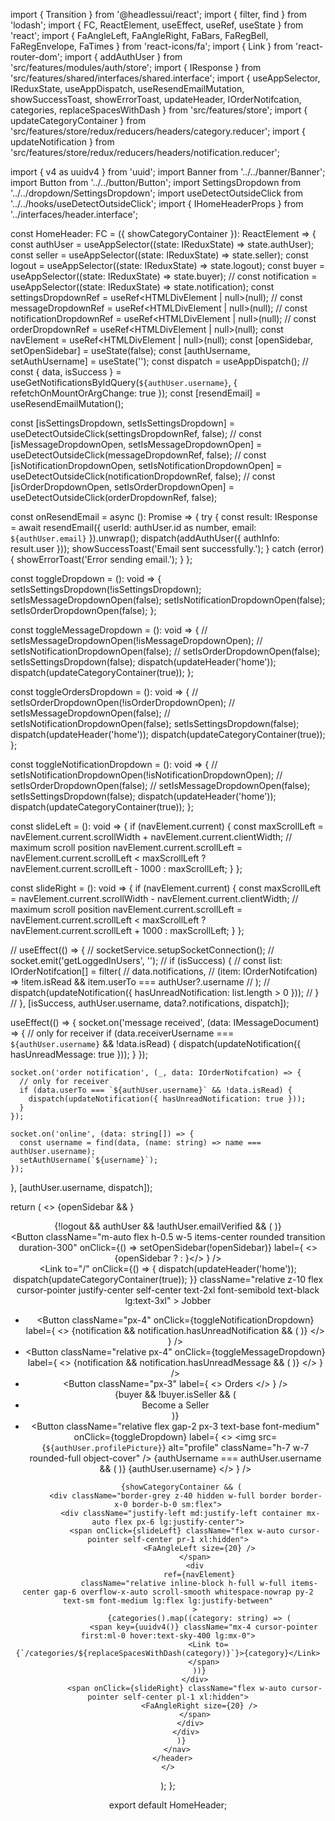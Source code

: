 import { Transition } from '@headlessui/react';
import { filter, find } from 'lodash';
import { FC, ReactElement, useEffect, useRef, useState } from 'react';
import { FaAngleLeft, FaAngleRight, FaBars, FaRegBell, FaRegEnvelope, FaTimes } from 'react-icons/fa';
import { Link } from 'react-router-dom';
import { addAuthUser } from 'src/features/modules/auth/store';
import { IResponse } from 'src/features/shared/interfaces/shared.interface';
import { useAppSelector, IReduxState, useAppDispatch, useResendEmailMutation, showSuccessToast, showErrorToast, updateHeader, IOrderNotifcation, categories, replaceSpacesWithDash } from 'src/features/store';
import { updateCategoryContainer } from 'src/features/store/redux/reducers/headers/category.reducer';
import { updateNotification } from 'src/features/store/redux/reducers/headers/notification.reducer';

import { v4 as uuidv4 } from 'uuid';
import Banner from '../../banner/Banner';
import Button from '../../button/Button';
import SettingsDropdown from '../../dropdown/SettingsDropdown';
import useDetectOutsideClick from '../../hooks/useDetectOutsideClick';
import { IHomeHeaderProps } from '../interfaces/header.interface';



const HomeHeader: FC<IHomeHeaderProps> = ({ showCategoryContainer }): ReactElement => {
  const authUser = useAppSelector((state: IReduxState) => state.authUser);
  const seller = useAppSelector((state: IReduxState) => state.seller);
  const logout = useAppSelector((state: IReduxState) => state.logout);
  const buyer = useAppSelector((state: IReduxState) => state.buyer);
  // const notification = useAppSelector((state: IReduxState) => state.notification);
  const settingsDropdownRef = useRef<HTMLDivElement | null>(null);
  // const messageDropdownRef = useRef<HTMLDivElement | null>(null);
  // const notificationDropdownRef = useRef<HTMLDivElement | null>(null);
  // const orderDropdownRef = useRef<HTMLDivElement | null>(null);
  const navElement = useRef<HTMLDivElement | null>(null);
  const [openSidebar, setOpenSidebar] = useState<boolean>(false);
  const [authUsername, setAuthUsername] = useState<string>('');
  const dispatch = useAppDispatch();
  // const { data, isSuccess } = useGetNotificationsByIdQuery(`${authUser.username}`, { refetchOnMountOrArgChange: true });
  const [resendEmail] = useResendEmailMutation();

  const [isSettingsDropdown, setIsSettingsDropdown] = useDetectOutsideClick(settingsDropdownRef, false);
  // const [isMessageDropdownOpen, setIsMessageDropdownOpen] = useDetectOutsideClick(messageDropdownRef, false);
  // const [isNotificationDropdownOpen, setIsNotificationDropdownOpen] = useDetectOutsideClick(notificationDropdownRef, false);
  // const [isOrderDropdownOpen, setIsOrderDropdownOpen] = useDetectOutsideClick(orderDropdownRef, false);

  const onResendEmail = async (): Promise<void> => {
    try {
      const result: IResponse = await resendEmail({ userId: authUser.id as number, email: `${authUser.email}` }).unwrap();
      dispatch(addAuthUser({ authInfo: result.user }));
      showSuccessToast('Email sent successfully.');
    } catch (error) {
      showErrorToast('Error sending email.');
    }
  };

  const toggleDropdown = (): void => {
    setIsSettingsDropdown(!isSettingsDropdown);
    setIsMessageDropdownOpen(false);
    setIsNotificationDropdownOpen(false);
    setIsOrderDropdownOpen(false);
  };

  const toggleMessageDropdown = (): void => {
    // setIsMessageDropdownOpen(!isMessageDropdownOpen);
    // setIsNotificationDropdownOpen(false);
    // setIsOrderDropdownOpen(false);
    setIsSettingsDropdown(false);
    dispatch(updateHeader('home'));
    dispatch(updateCategoryContainer(true));
  };

  const toggleOrdersDropdown = (): void => {
    // setIsOrderDropdownOpen(!isOrderDropdownOpen);
    // setIsMessageDropdownOpen(false);
    // setIsNotificationDropdownOpen(false);
    setIsSettingsDropdown(false);
    dispatch(updateHeader('home'));
    dispatch(updateCategoryContainer(true));
  };

  const toggleNotificationDropdown = (): void => {
    // setIsNotificationDropdownOpen(!isNotificationDropdownOpen);
    // setIsOrderDropdownOpen(false);
    // setIsMessageDropdownOpen(false);
    setIsSettingsDropdown(false);
    dispatch(updateHeader('home'));
    dispatch(updateCategoryContainer(true));
  };

  const slideLeft = (): void => {
    if (navElement.current) {
      const maxScrollLeft = navElement.current.scrollWidth + navElement.current.clientWidth; // maximum scroll position
      navElement.current.scrollLeft = navElement.current.scrollLeft < maxScrollLeft ? navElement.current.scrollLeft - 1000 : maxScrollLeft;
    }
  };

  const slideRight = (): void => {
    if (navElement.current) {
      const maxScrollLeft = navElement.current.scrollWidth - navElement.current.clientWidth; // maximum scroll position
      navElement.current.scrollLeft = navElement.current.scrollLeft < maxScrollLeft ? navElement.current.scrollLeft + 1000 : maxScrollLeft;
    }
  };

  // useEffect(() => {
  //   socketService.setupSocketConnection();
  //   socket.emit('getLoggedInUsers', '');
  //   if (isSuccess) {
  //     const list: IOrderNotifcation[] = filter(
  //       data.notifications,
  //       (item: IOrderNotifcation) => !item.isRead && item.userTo === authUser?.username
  //     );
  //     dispatch(updateNotification({ hasUnreadNotification: list.length > 0 }));
  //   }
  // }, [isSuccess, authUser.username, data?.notifications, dispatch]);

  useEffect(() => {
    socket.on('message received', (data: IMessageDocument) => {
      // only for receiver
      if (data.receiverUsername === `${authUser.username}` && !data.isRead) {
        dispatch(updateNotification({ hasUnreadMessage: true }));
      }
    });

    socket.on('order notification', (_, data: IOrderNotifcation) => {
      // only for receiver
      if (data.userTo === `${authUser.username}` && !data.isRead) {
        dispatch(updateNotification({ hasUnreadNotification: true }));
      }
    });

    socket.on('online', (data: string[]) => {
      const username = find(data, (name: string) => name === authUser.username);
      setAuthUsername(`${username}`);
    });
  }, [authUser.username, dispatch]);

  return (
    <>
      {openSidebar && <HomeHeaderSideBar setOpenSidebar={setOpenSidebar} />}
      <header>
        <nav className="navbar peer-checked:navbar-active relative z-[120] w-full border-b bg-white shadow-2xl shadow-gray-600/5 backdrop-blur dark:shadow-none">
          {!logout && authUser && !authUser.emailVerified && (
            <Banner
              bgColor="bg-warning"
              showLink={true}
              linkText="Resend email"
              text="Please verify your email before you proceed."
              onClick={onResendEmail}
            />
          )}
          <div className="m-auto px-6 xl:container md:px-12 lg:px-6">
            <div className="flex flex-wrap items-center justify-between gap-6 md:gap-0 md:py-3 lg:py-5">
              <div className="flex w-full gap-x-4 lg:w-6/12">
                <div className="hidden w-full md:flex">
                  <label htmlFor="hbr" className="peer-checked:hamburger relative z-20 -ml-4 block cursor-pointer p-6 lg:hidden">
                    <Button
                      className="m-auto flex h-0.5 w-5 items-center rounded transition duration-300"
                      onClick={() => setOpenSidebar(!openSidebar)}
                      label={
                        <>{openSidebar ? <FaTimes className="h-6 w-6 text-sky-500" /> : <FaBars className="h-6 w-6 text-sky-500" />}</>
                      }
                    />
                  </label>
                  <div className="w-full gap-x-4 md:flex">
                    <Link
                      to="/"
                      onClick={() => {
                        dispatch(updateHeader('home'));
                        dispatch(updateCategoryContainer(true));
                      }}
                      className="relative z-10 flex cursor-pointer justify-center self-center text-2xl font-semibold text-black lg:text-3xl"
                    >
                      Jobber
                    </Link>
                    <HeaderSearchInput />
                  </div>
                </div>
                <MobileHeaderSearchInput setOpenSidebar={setOpenSidebar} />
              </div>
              <div className="navmenu mb-16 hidden w-full cursor-pointer flex-wrap items-center justify-end space-y-8 rounded-3xl border border-gray-100 bg-white p-6 shadow-2xl shadow-gray-300/20 dark:border-gray-700 dark:bg-gray-800 dark:shadow-none md:flex-nowrap lg:m-0 lg:flex lg:w-6/12 lg:space-y-0 lg:border-0 lg:bg-transparent lg:p-0 lg:shadow-none">
                <div className="text-[#74767e] lg:pr-4">
                  <ul className="flex text-base font-medium">
                    <li className="relative z-50 flex cursor-pointer items-center">
                      <Button
                        className="px-4"
                        onClick={toggleNotificationDropdown}
                        label={
                          <>
                            <FaRegBell />
                            {notification && notification.hasUnreadNotification && (
                              <span className="absolute -top-0 right-0 mr-3 inline-flex h-[6px] w-[6px] items-center justify-center rounded-full bg-[#ff62ab]"></span>
                            )}
                          </>
                        }
                      />
                      <Transition
                        ref={notificationDropdownRef}
                        show={isNotificationDropdownOpen}
                        enter="transition ease-out duration-200"
                        enterFrom="opacity-0 translate-y-1"
                        enterTo="opacity-100 translate-y-0"
                        leave="transition ease-in duration-150"
                        leaveFrom="opacity-100 translate-y-0"
                        leaveTo="opacity-0 translate-y-1"
                      >
                        <div className="absolute right-0 mt-5 w-96">
                          <NotificationDropdown setIsNotificationDropdownOpen={setIsNotificationDropdownOpen} />
                        </div>
                      </Transition>
                    </li>
                    <li className="relative z-50 flex cursor-pointer items-center">
                      <Button
                        className="relative px-4"
                        onClick={toggleMessageDropdown}
                        label={
                          <>
                            <FaRegEnvelope />
                            {notification && notification.hasUnreadMessage && (
                              <span className="absolute -top-1 right-0 mr-2 inline-flex h-[6px] w-[6px] items-center justify-center rounded-full bg-[#ff62ab]"></span>
                            )}
                          </>
                        }
                      />
                      <Transition
                        ref={messageDropdownRef}
                        show={isMessageDropdownOpen}
                        enter="transition ease-out duration-200"
                        enterFrom="opacity-0 translate-y-1"
                        enterTo="opacity-100 translate-y-0"
                        leave="transition ease-in duration-150"
                        leaveFrom="opacity-100 translate-y-0"
                        leaveTo="opacity-0 translate-y-1"
                      >
                        <div className="absolute right-0 mt-5 w-96">
                          <MessageDropdown setIsMessageDropdownOpen={setIsMessageDropdownOpen} />
                        </div>
                      </Transition>
                    </li>
                    <li className="relative z-50 flex cursor-pointer items-center" onClick={toggleOrdersDropdown}>
                      <Button
                        className="px-3"
                        label={
                          <>
                            <span>Orders</span>
                          </>
                        }
                      />
                      <Transition
                        ref={orderDropdownRef}
                        show={isOrderDropdownOpen}
                        enter="transition ease-out duration-200"
                        enterFrom="opacity-0 translate-y-1"
                        enterTo="opacity-100 translate-y-0"
                        leave="transition ease-in duration-150"
                        leaveFrom="opacity-100 translate-y-0"
                        leaveTo="opacity-0 translate-y-1"
                      >
                        <div className="absolute right-0 mt-5 w-96">
                          <OrderDropdown buyer={buyer} setIsOrderDropdownOpen={setIsOrderDropdownOpen} />
                        </div>
                      </Transition>
                    </li>
                    {buyer && !buyer.isSeller && (
                      <li className="relative flex items-center">
                        <Link
                          to="/seller_onboarding"
                          className="relative ml-auto flex h-9 items-center justify-center rounded-full bg-sky-500 text-white font-bold sm:px-6 hover:bg-sky-400"
                        >
                          <span>Become a Seller</span>
                        </Link>
                      </li>
                    )}
                    <li className="relative z-50 flex cursor-pointer items-center">
                      <Button
                        className="relative flex gap-2 px-3 text-base font-medium"
                        onClick={toggleDropdown}
                        label={
                          <>
                            <img src={`${authUser.profilePicture}`} alt="profile" className="h-7 w-7 rounded-full object-cover" />
                            {authUsername === authUser.username && (
                              <span className="absolute bottom-0 left-8 h-2.5 w-2.5 rounded-full border-2 border-white bg-green-400"></span>
                            )}
                            <span className="flex self-center">{authUser.username}</span>
                          </>
                        }
                      />
                      <Transition
                        ref={settingsDropdownRef}
                        show={isSettingsDropdown}
                        enter="transition ease-out duration-200"
                        enterFrom="opacity-0 translate-y-1"
                        enterTo="opacity-100 translate-y-0"
                        leave="transition ease-in duration-150"
                        leaveFrom="opacity-100 translate-y-0"
                        leaveTo="opacity-0 translate-y-1"
                      >
                        <div className="absolute -right-48 z-50 mt-5 w-96">
                          <SettingsDropdown
                            seller={seller}
                            buyer={buyer}
                            authUser={authUser}
                            type="buyer"
                            setIsDropdownOpen={setIsSettingsDropdown}
                          />
                        </div>
                      </Transition>
                    </li>
                  </ul>
                </div>
              </div>
            </div>
          </div>

          {showCategoryContainer && (
            <div className="border-grey z-40 hidden w-full border border-x-0 border-b-0 sm:flex">
              <div className="justify-left md:justify-left container mx-auto flex px-6 lg:justify-center">
                <span onClick={slideLeft} className="flex w-auto cursor-pointer self-center pr-1 xl:hidden">
                  <FaAngleLeft size={20} />
                </span>
                <div
                  ref={navElement}
                  className="relative inline-block h-full w-full items-center gap-6 overflow-x-auto scroll-smooth whitespace-nowrap py-2 text-sm font-medium lg:flex lg:justify-between"
                >
                  {categories().map((category: string) => (
                    <span key={uuidv4()} className="mx-4 cursor-pointer first:ml-0 hover:text-sky-400 lg:mx-0">
                      <Link to={`/categories/${replaceSpacesWithDash(category)}`}>{category}</Link>
                    </span>
                  ))}
                </div>
                <span onClick={slideRight} className="flex w-auto cursor-pointer self-center pl-1 xl:hidden">
                  <FaAngleRight size={20} />
                </span>
              </div>
            </div>
          )}
        </nav>
      </header>
    </>
  );
};

export default HomeHeader;
